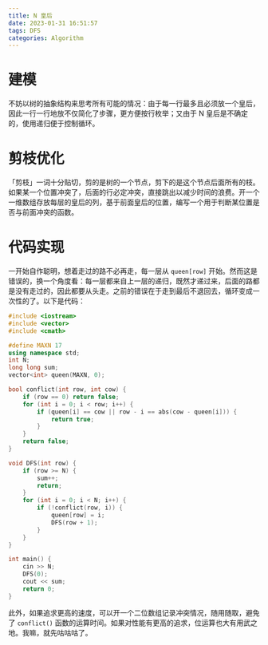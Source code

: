 ```yaml
---
title: N 皇后
date: 2023-01-31 16:51:57
tags: DFS
categories: Algorithm
---
```


# 建模

不妨以树的抽象结构来思考所有可能的情况：由于每一行最多且必须放一个皇后，因此一行一行地放不仅简化了步骤，更方便按行枚举；又由于 N 皇后是不确定的，使用递归便于控制循环。<!-- readmore -->

# 剪枝优化

「剪枝」一词十分贴切，剪的是树的一个节点，剪下的是这个节点后面所有的枝。如果某一个位置冲突了，后面的行必定冲突，直接跳出以减少时间的浪费。开一个一维数组存放每层的皇后的列，基于前面皇后的位置，编写一个用于判断某位置是否与前面冲突的函数。

# 代码实现

一开始自作聪明，想着走过的路不必再走，每一层从 `queen[row]` 开始。然而这是错误的，换一个角度看：每一层都来自上一层的递归，既然才递过来，后面的路都是没有走过的，因此都要从头走。之前的错误在于走到最后不退回去，循环变成一次性的了。以下是代码：

```cpp
#include <iostream>
#include <vector>
#include <cmath>

#define MAXN 17
using namespace std;
int N;
long long sum;
vector<int> queen(MAXN, 0);

bool conflict(int row, int cow) {
    if (row == 0) return false;
    for (int i = 0; i < row; i++) {
        if (queen[i] == cow || row - i == abs(cow - queen[i])) {
            return true;
        }
    }
    return false;
}

void DFS(int row) {
    if (row >= N) {
        sum++;
        return;
    }
    for (int i = 0; i < N; i++) {
        if (!conflict(row, i)) {
            queen[row] = i;
            DFS(row + 1);
        }
    }
}

int main() {
    cin >> N;
    DFS(0);
    cout << sum;
    return 0;
}
```

此外，如果追求更高的速度，可以开一个二位数组记录冲突情况，随用随取，避免了 `conflict()` 函数的运算时间。如果对性能有更高的追求，位运算也大有用武之地。我嘛，就先咕咕咕了。